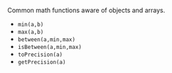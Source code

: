Common math functions aware of objects and arrays.

* `min(a,b)`
* `max(a,b)`
* `between(a,min,max)`
* `isBetween(a,min,max)`
* `toPrecision(a)`
* `getPrecision(a)`